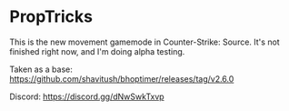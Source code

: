 # PropTricks
This is the new movement gamemode in Counter-Strike: Source. It's not finished right now, and I'm doing alpha testing.

Taken as a base: https://github.com/shavitush/bhoptimer/releases/tag/v2.6.0

Discord: https://discord.gg/dNwSwkTxvp
